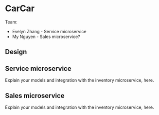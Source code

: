 # CarCar

Team:

* Evelyn Zhang - Service microservice
* My Nguyen - Sales microservice?

## Design

## Service microservice

Explain your models and integration with the inventory
microservice, here.

## Sales microservice

Explain your models and integration with the inventory
microservice, here.
